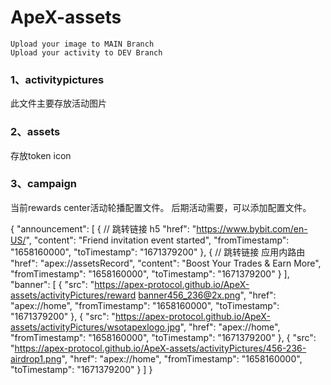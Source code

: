 # ApeX-assets

```
Upload your image to MAIN Branch
Upload your activity to DEV Branch
```


### 1、activitypictures
此文件主要存放活动图片
### 2、assets
存放token icon
### 3、campaign
当前rewards center活动轮播配置文件。
后期活动需要，可以添加配置文件。


{
    "announcement": [
        {
            // 跳转链接 h5
            "href": "https://www.bybit.com/en-US/", 
            "content": "Friend invitation event started",
            "fromTimestamp": "1658160000",
            "toTimestamp": "1671379200"
        },
        {
            // 跳转链接 应用内路由
            "href": "apex://assetsRecord",
            "content": "Boost Your Trades & Earn More",
            "fromTimestamp": "1658160000",
            "toTimestamp": "1671379200"
        }
    ],
    "banner": [
        {
            "src": "https://apex-protocol.github.io/ApeX-assets/activityPictures/reward banner456_236@2x.png",
            "href": "apex://home",
            "fromTimestamp": "1658160000",
            "toTimestamp": "1671379200"
        },
        {
            "src": "https://apex-protocol.github.io/ApeX-assets/activityPictures/wsotapexlogo.jpg",
            "href": "apex://home",
            "fromTimestamp": "1658160000",
            "toTimestamp": "1671379200"
        },
        {
            "src": "https://apex-protocol.github.io/ApeX-assets/activityPictures/456-236-airdrop1.png",
            "href": "apex://home",
            "fromTimestamp": "1658160000",
            "toTimestamp": "1671379200"
        }
    ]
}
